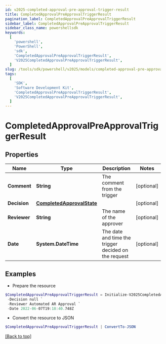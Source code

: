 ```yaml
---
id: v2025-completed-approval-pre-approval-trigger-result
title: CompletedApprovalPreApprovalTriggerResult
pagination_label: CompletedApprovalPreApprovalTriggerResult
sidebar_label: CompletedApprovalPreApprovalTriggerResult
sidebar_class_name: powershellsdk
keywords:
  [
    'powershell',
    'PowerShell',
    'sdk',
    'CompletedApprovalPreApprovalTriggerResult',
    'V2025CompletedApprovalPreApprovalTriggerResult',
  ]
slug: /tools/sdk/powershell/v2025/models/completed-approval-pre-approval-trigger-result
tags:
  [
    'SDK',
    'Software Development Kit',
    'CompletedApprovalPreApprovalTriggerResult',
    'V2025CompletedApprovalPreApprovalTriggerResult',
  ]
---
```


# CompletedApprovalPreApprovalTriggerResult

## Properties

| Name | Type | Description | Notes |
| --- | --- | --- | --- |
| **Comment** | **String** | The comment from the trigger | [optional] |
| **Decision** | [**CompletedApprovalState**](completed-approval-state) |  | [optional] |
| **Reviewer** | **String** | The name of the approver | [optional] |
| **Date** | **System.DateTime** | The date and time the trigger decided on the request | [optional] |

## Examples

- Prepare the resource

```powershell
$CompletedApprovalPreApprovalTriggerResult = Initialize-V2025CompletedApprovalPreApprovalTriggerResult  -Comment This request was autoapproved by our automated ETS subscriber `
 -Decision null `
 -Reviewer Automated AR Approval `
 -Date 2022-06-07T19:18:40.748Z
```

- Convert the resource to JSON

```powershell
$CompletedApprovalPreApprovalTriggerResult | ConvertTo-JSON
```

[[Back to top]](#)
